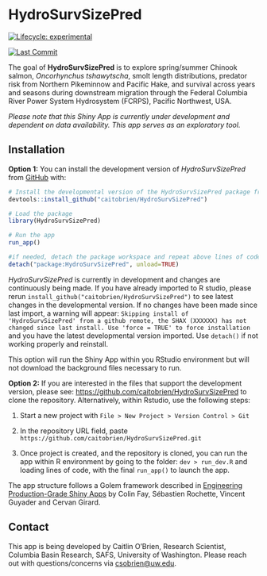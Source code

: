 
<!-- README.md is generated from README.Rmd. Please edit that file -->

# HydroSurvSizePred

<!-- badges: start -->

[![Lifecycle:
experimental](https://img.shields.io/badge/lifecycle-experimental-orange.svg)](https://lifecycle.r-lib.org/articles/stages.html#experimental)
<!-- badges: end -->

<!-- lastcommit: start -->

[![Last
Commit](https://img.shields.io/github/last-commit/caitobrien/HydroSurvSizePred)](https://github.com/caitobrien/HydroSurvSizePred/commits/main)
<!-- lastcommit: end -->

The goal of **HydroSurvSizePred** is to explore spring/summer Chinook
salmon, *Oncorhynchus tshawytscha*, smolt length distributions, predator
risk from Northern Pikeminnow and Pacific Hake, and survival across
years and seasons during downstream migration through the Federal
Columbia River Power System Hydrosystem (FCRPS), Pacific Northwest, USA.

*Please note that this Shiny App is currently under development and
dependent on data availability. This app serves as an exploratory tool.*

## Installation

**Option 1:** You can install the development version of
*HydroSurvSizePred* from [GitHub](https://github.com/) with:

``` r
# Install the developmental version of the HydroSurvSizePred package from GitHub
devtools::install_github("caitobrien/HydroSurvSizePred")

# Load the package
library(HydroSurvSizePred)

# Run the app
run_app()

#if needed, detach the package workspace and repeat above lines of code
detach("package:HydroSurvSizePred", unload=TRUE)
```

*HydroSurvSizePred* is currently in development and changes are
continuously being made. If you have already imported to R studio,
please rerun `install_github("caitobrien/HydroSurvSizePred")` to see
latest changes in the developmental version. If no changes have been
made since last import, a warning will appear:
`Skipping install of 'HydroSurvSizePred' from a github remote, the SHAX (XXXXXX) has not changed since last install. Use 'force = TRUE' to force installation`
and you have the latest developmental version imported. Use `detach()`
if not working properly and reinstall.

This option will run the Shiny App within you RStudio environment but
will not download the background files necessary to run.

**Option 2:** If you are interested in the files that support the
development version, please see:
<https://github.com/caitobrien/HydroSurvSizePred> to clone the
repository. Alternatively, within Rstudio, use the following steps:

1.  Start a new project with
    `File > New Project > Version Control > Git`

2.  In the repository URL field, paste
    `https://github.com/caitobrien/HydroSurvSizePred.git`

3.  Once project is created, and the repository is cloned, you can run
    the app within R environment by going to the folder:
    `dev > run_dev.R` and loading lines of code, with the final
    `run_app()` to launch the app.

The app structure follows a Golem framework described in [Engineering
Production-Grade Shiny
Apps](https://engineering-shiny.org/setting-up-for-success.html) by
Colin Fay, Sébastien Rochette, Vincent Guyader and Cervan Girard.

## Contact

This app is being developed by Caitlin O’Brien, Research Scientist,
Columbia Basin Research, SAFS, University of Washington. Please reach
out with questions/concerns via <csobrien@uw.edu>.
